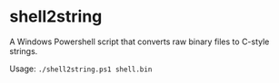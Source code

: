 # shell2string
A Windows Powershell script that converts raw binary files to C-style strings.

Usage: ```./shell2string.ps1 shell.bin```
